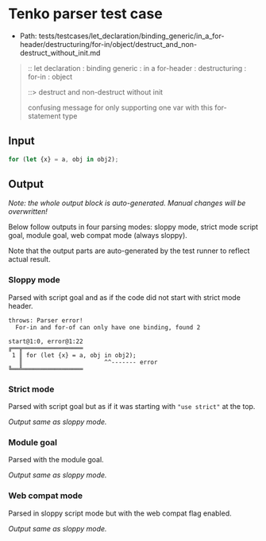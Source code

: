 # Tenko parser test case

- Path: tests/testcases/let_declaration/binding_generic/in_a_for-header/destructuring/for-in/object/destruct_and_non-destruct_without_init.md

> :: let declaration : binding generic : in a for-header : destructuring : for-in : object
>
> ::> destruct and non-destruct without init
>
> confusing message for only supporting one var with this for-statement type

## Input

`````js
for (let {x} = a, obj in obj2);
`````

## Output

_Note: the whole output block is auto-generated. Manual changes will be overwritten!_

Below follow outputs in four parsing modes: sloppy mode, strict mode script goal, module goal, web compat mode (always sloppy).

Note that the output parts are auto-generated by the test runner to reflect actual result.

### Sloppy mode

Parsed with script goal and as if the code did not start with strict mode header.

`````
throws: Parser error!
  For-in and for-of can only have one binding, found 2

start@1:0, error@1:22
╔══╦═════════════════
 1 ║ for (let {x} = a, obj in obj2);
   ║                       ^^------- error
╚══╩═════════════════

`````

### Strict mode

Parsed with script goal but as if it was starting with `"use strict"` at the top.

_Output same as sloppy mode._

### Module goal

Parsed with the module goal.

_Output same as sloppy mode._

### Web compat mode

Parsed in sloppy script mode but with the web compat flag enabled.

_Output same as sloppy mode._
